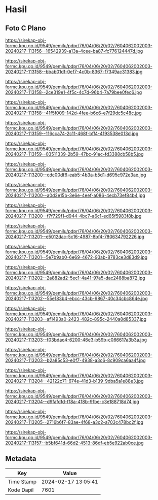 # Hasil

## Foto C Plano

https://sirekap-obj-formc.kpu.go.id/9549/pemilu/pdpr/76/04/06/20/02/7604062002003-20240217-113156--16542939-a13a-4cee-ba87-fc776124447d.jpg

https://sirekap-obj-formc.kpu.go.id/9549/pemilu/pdpr/76/04/06/20/02/7604062002003-20240217-113158--bbab01df-0ef7-4c0b-8367-f7349ac31383.jpg

https://sirekap-obj-formc.kpu.go.id/9549/pemilu/pdpr/76/04/06/20/02/7604062002003-20240217-113158--2ce319e1-4f5c-4c7d-96b4-7a79bee0fec6.jpg

https://sirekap-obj-formc.kpu.go.id/9549/pemilu/pdpr/76/04/06/20/02/7604062002003-20240217-113158--41f5f009-142d-4fee-b6c6-e7f29dc5c48c.jpg

https://sirekap-obj-formc.kpu.go.id/9549/pemilu/pdpr/76/04/06/20/02/7604062002003-20240217-113159--116cca74-2c11-468f-bff4-4193538e013d.jpg

https://sirekap-obj-formc.kpu.go.id/9549/pemilu/pdpr/76/04/06/20/02/7604062002003-20240217-113159--03511339-2b59-47bc-91ec-fd3388cb58b5.jpg

https://sirekap-obj-formc.kpu.go.id/9549/pemilu/pdpr/76/04/06/20/02/7604062002003-20240217-113200--cdc00df6-eab5-4b3a-b5d1-d695c972e3ae.jpg

https://sirekap-obj-formc.kpu.go.id/9549/pemilu/pdpr/76/04/06/20/02/7604062002003-20240217-113200--a0d3e15b-3e6e-4eef-a086-4ecb73ef84b4.jpg

https://sirekap-obj-formc.kpu.go.id/9549/pemilu/pdpr/76/04/06/20/02/7604062002003-20240217-113200--f7f729f1-d944-4bc7-a6c1-ed65f5983f8b.jpg

https://sirekap-obj-formc.kpu.go.id/9549/pemilu/pdpr/76/04/06/20/02/7604062002003-20240217-113201--e5012dac-5c16-4987-8bf4-780634792226.jpg

https://sirekap-obj-formc.kpu.go.id/9549/pemilu/pdpr/76/04/06/20/02/7604062002003-20240217-113201--5e7b9ab0-6e69-4672-93ab-8783ce3d83d9.jpg

https://sirekap-obj-formc.kpu.go.id/9549/pemilu/pdpr/76/04/06/20/02/7604062002003-20240217-113202--2a882ad2-5ec1-4a41-97a5-dac2488ba872.jpg

https://sirekap-obj-formc.kpu.go.id/9549/pemilu/pdpr/76/04/06/20/02/7604062002003-20240217-113202--55e183b4-ebcc-43cb-9867-40c34cbc864e.jpg

https://sirekap-obj-formc.kpu.go.id/9549/pemilu/pdpr/76/04/06/20/02/7604062002003-20240217-113203--af1493a0-2423-482c-895c-2440a8d85337.jpg

https://sirekap-obj-formc.kpu.go.id/9549/pemilu/pdpr/76/04/06/20/02/7604062002003-20240217-113203--f03bdac4-6200-46e3-b59b-c066617a3b3a.jpg

https://sirekap-obj-formc.kpu.go.id/9549/pemilu/pdpr/76/04/06/20/02/7604062002003-20240217-113203--b2a85c53-e0f7-4938-a3c6-8c909ca6aa4f.jpg

https://sirekap-obj-formc.kpu.go.id/9549/pemilu/pdpr/76/04/06/20/02/7604062002003-20240217-113204--42122c71-674e-41d3-b139-9dba5a1e88e3.jpg

https://sirekap-obj-formc.kpu.go.id/9549/pemilu/pdpr/76/04/06/20/02/7604062002003-20240217-113204--d9fafdfd-f18a-418b-91be-c3e188718d74.jpg

https://sirekap-obj-formc.kpu.go.id/9549/pemilu/pdpr/76/04/06/20/02/7604062002003-20240217-113205--2716b6f7-83ae-4f68-a3c2-a703c478bc2f.jpg

https://sirekap-obj-formc.kpu.go.id/9549/pemilu/pdpr/76/04/06/20/02/7604062002003-20240217-113157--b5bf641d-66d2-4513-86df-eb5e922ab0ce.jpg


## Metadata

| Key        | Value               |
| ---------- | ------------------- |
| Time Stamp | 2024-02-17 13:05:41 |
| Kode Dapil | 7601                |



